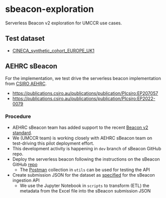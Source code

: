 # sbeacon-exploration

Serverless Beacon v2 exploration for UMCCR use cases.

## Test dataset

- [CINECA_synthetic_cohort_EUROPE_UK1](./data/CINECA_synthetic_cohort_EUROPE_UK1)

## AEHRC sBeacon

For the implementation, we test drive the serverless beacon implementation from [CSIRO AEHRC](https://aehrc.csiro.au/research/cloud-native-genomics/).
  - https://publications.csiro.au/publications/publication/PIcsiro:EP207057
  - https://publications.csiro.au/publications/publication/PIcsiro:EP2022-0079

### Procedure

- AEHRC sBeacon team has added support to the recent [Beacon v2 standard](https://github.com/ga4gh-beacon/beacon-v2).
- We (UMCCR team) is working closely with AEHRC sBeacon team on test-driving this pilot deployment effort.
- This development activity is happening in `dev` branch of sBeacon GitHub repo.
- Deploy the serverless beacon following the instructions on the sBeacon GitHub [repo](https://github.com/aehrc/terraform-aws-serverless-beacon/tree/dev)
  - The [Postman](https://www.postman.com) collection in `utils` can be used for testing the API
- Create submission JSON for the dataset as [specified](https://github.com/aehrc/terraform-aws-serverless-beacon/tree/dev#data-ingestion-api) for the sBeacon ingestion API
  - We use the Jupyter Notebook in `scripts` to transform (ETL) the metadata from the Excel file into the sBeacon submission JSON
